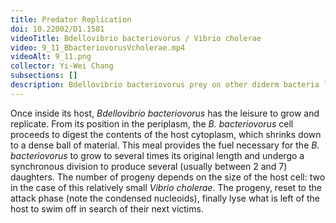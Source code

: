 ```yaml
---
title: Predator Replication
doi: 10.22002/D1.1581
videoTitle: Bdellovibrio bacteriovorus / Vibrio cholerae
video: 9_11_BbacteriovorusVcholerae.mp4
videoAlt: 9_11.png
collector: Yi-Wei Chang
subsections: []
description: Bdellovibrio bacteriovorus prey on other diderm bacteria like Vibrio cholerae. They digest the contents of the prey cytoplasm to fuel growth and division
---
```


Once inside its host, *Bdellovibrio bacteriovorus* has the leisure to grow and replicate. From its position in the periplasm, the *B. bacteriovorus* cell proceeds to digest the contents of the host cytoplasm, which shrinks down to a dense ball of material. This meal provides the fuel necessary for the *B. bacteriovorus* to grow to several times its original length and undergo a synchronous division to produce several (usually between 2 and 7) daughters. The number of progeny depends on the size of the host cell: two in the case of this relatively small *Vibrio cholerae*. The progeny, reset to the attack phase (note the condensed nucleoids), finally lyse what is left of the host to swim off in search of their next victims.

